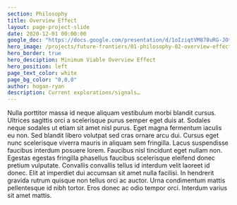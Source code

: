 ```yaml
---
section: Philosophy
title: Overview Effect
layout: page-project-slide
date: 2020-12-01 00:00:00
google_doc: "https://docs.google.com/presentation/d/1oIziqtVM878uRG-JOfrQNvGFsQWKP_S_W8cLkhQlXvA/edit#slide=id.g90bee0e36f_3_1"
hero_image: /projects/future-frontiers/01-philosophy-02-overview-effect-04.jpg
hero_border: true
hero_desciption: Minimum Viable Overview Effect
hero_position: left
page_text_color: white
page_bg_color: "0,0,0"
author: hogan-ryan
description: Current explorations/signals…
---
```

Nulla porttitor massa id neque aliquam vestibulum morbi blandit cursus. Ultrices sagittis orci a scelerisque purus semper eget duis at. Sodales neque sodales ut etiam sit amet nisl purus. Eget magna fermentum iaculis eu non. Sed blandit libero volutpat sed cras ornare arcu dui. Cursus eget nunc scelerisque viverra mauris in aliquam sem fringilla. Lacus suspendisse faucibus interdum posuere lorem. Faucibus nisl tincidunt eget nullam non. Egestas egestas fringilla phasellus faucibus scelerisque eleifend donec pretium vulputate. Convallis convallis tellus id interdum velit laoreet id donec. Elit at imperdiet dui accumsan sit amet nulla facilisi. In hendrerit gravida rutrum quisque non tellus orci ac auctor. Urna condimentum mattis pellentesque id nibh tortor. Eros donec ac odio tempor orci. Interdum varius sit amet mattis.